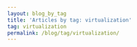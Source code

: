 ```yaml
---
layout: blog_by_tag
title: 'Articles by tag: virtualization'
tag: virtualization
permalink: /blog/tag/virtualization/
---
```

